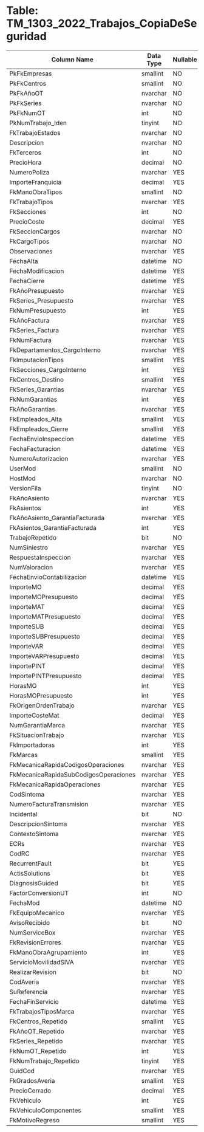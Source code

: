 # Table: TM_1303_2022_Trabajos_CopiaDeSeguridad

| Column Name | Data Type | Nullable |
|-------------|-----------|----------|
| PkFkEmpresas | smallint | NO |
| PkFkCentros | smallint | NO |
| PkFkAñoOT | nvarchar | NO |
| PkFkSeries | nvarchar | NO |
| PkFkNumOT | int | NO |
| PkNumTrabajo_Iden | tinyint | NO |
| FkTrabajoEstados | nvarchar | NO |
| Descripcion | nvarchar | NO |
| FkTerceros | int | NO |
| PrecioHora | decimal | NO |
| NumeroPoliza | nvarchar | YES |
| ImporteFranquicia | decimal | YES |
| FkManoObraTipos | smallint | NO |
| FkTrabajoTipos | nvarchar | YES |
| FkSecciones | int | NO |
| PrecioCoste | decimal | YES |
| FkSeccionCargos | nvarchar | NO |
| FkCargoTipos | nvarchar | NO |
| Observaciones | nvarchar | YES |
| FechaAlta | datetime | NO |
| FechaModificacion | datetime | YES |
| FechaCierre | datetime | YES |
| FkAñoPresupuesto | nvarchar | YES |
| FkSeries_Presupuesto | nvarchar | YES |
| FkNumPresupuesto | int | YES |
| FkAñoFactura | nvarchar | YES |
| FkSeries_Factura | nvarchar | YES |
| FkNumFactura | nvarchar | YES |
| FkDepartamentos_CargoInterno | nvarchar | YES |
| FkImputacionTipos | smallint | YES |
| FkSecciones_CargoInterno | int | YES |
| FkCentros_Destino | smallint | YES |
| FkSeries_Garantias | nvarchar | YES |
| FkNumGarantias | int | YES |
| FkAñoGarantias | nvarchar | YES |
| FkEmpleados_Alta | smallint | YES |
| FkEmpleados_Cierre | smallint | YES |
| FechaEnvioInspeccion | datetime | YES |
| FechaFacturacion | datetime | YES |
| NumeroAutorizacion | nvarchar | YES |
| UserMod | smallint | NO |
| HostMod | nvarchar | NO |
| VersionFila | tinyint | NO |
| FkAñoAsiento | nvarchar | YES |
| FkAsientos | int | YES |
| FkAñoAsiento_GarantiaFacturada | nvarchar | YES |
| FkAsientos_GarantiaFacturada | int | YES |
| TrabajoRepetido | bit | NO |
| NumSiniestro | nvarchar | YES |
| RespuestaInspeccion | nvarchar | YES |
| NumValoracion | nvarchar | YES |
| FechaEnvioContabilizacion | datetime | YES |
| ImporteMO | decimal | YES |
| ImporteMOPresupuesto | decimal | YES |
| ImporteMAT | decimal | YES |
| ImporteMATPresupuesto | decimal | YES |
| ImporteSUB | decimal | YES |
| ImporteSUBPresupuesto | decimal | YES |
| ImporteVAR | decimal | YES |
| ImporteVARPresupuesto | decimal | YES |
| ImportePINT | decimal | YES |
| ImportePINTPresupuesto | decimal | YES |
| HorasMO | int | YES |
| HorasMOPresupuesto | int | YES |
| FkOrigenOrdenTrabajo | nvarchar | YES |
| ImporteCosteMat | decimal | YES |
| NumGarantiaMarca | nvarchar | YES |
| FkSituacionTrabajo | nvarchar | YES |
| FkImportadoras | int | YES |
| FkMarcas | smallint | YES |
| FkMecanicaRapidaCodigosOperaciones | nvarchar | YES |
| FkMecanicaRapidaSubCodigosOperaciones | nvarchar | YES |
| FkMecanicaRapidaOperaciones | nvarchar | YES |
| CodSintoma | nvarchar | YES |
| NumeroFacturaTransmision | nvarchar | YES |
| Incidental | bit | NO |
| DescripcionSintoma | nvarchar | YES |
| ContextoSintoma | nvarchar | YES |
| ECRs | nvarchar | YES |
| CodRC | nvarchar | YES |
| RecurrentFault | bit | YES |
| ActisSolutions | bit | YES |
| DiagnosisGuided | bit | YES |
| FactorConversionUT | int | NO |
| FechaMod | datetime | NO |
| FkEquipoMecanico | nvarchar | YES |
| AvisoRecibido | bit | NO |
| NumServiceBox | nvarchar | YES |
| FkRevisionErrores | nvarchar | YES |
| FkManoObraAgrupamiento | int | YES |
| ServicioMovilidadSIVA | nvarchar | YES |
| RealizarRevision | bit | NO |
| CodAveria | nvarchar | YES |
| SuReferencia | nvarchar | YES |
| FechaFinServicio | datetime | YES |
| FkTrabajosTiposMarca | nvarchar | YES |
| FkCentros_Repetido | smallint | YES |
| FkAñoOT_Repetido | nvarchar | YES |
| FkSeries_Repetido | nvarchar | YES |
| FkNumOT_Repetido | int | YES |
| FkNumTrabajo_Repetido | tinyint | YES |
| GuidCod | nvarchar | YES |
| FkGradosAveria | smallint | YES |
| PrecioCerrado | decimal | YES |
| FkVehiculo | int | YES |
| FkVehiculoComponentes | smallint | YES |
| FkMotivoRegreso | smallint | YES |
